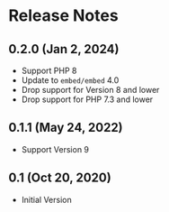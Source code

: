 # Release Notes

## 0.2.0 (Jan 2, 2024)

- Support PHP 8
- Update to `embed/embed` 4.0
- Drop support for Version 8 and lower
- Drop support for PHP 7.3 and lower

## 0.1.1 (May 24, 2022)

- Support Version 9

## 0.1 (Oct 20, 2020)

- Initial Version